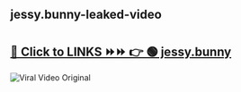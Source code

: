 
 ## jessy.bunny-leaked-video 

# <h2><a href="https://clipsfans.com/jessy.bunny&ref=git">🔗 Click to LINKS ⏩⏩ 👉 🟢 jessy.bunny </a></h2>

<a href="https://clipsfans.com/jessy.bunny&ref=git" rel="nofollow" data-target="animated-image.originalLink"><img src="https://i.ibb.co.com/xMMVF88/686577567.gif" alt="Viral Video Original" style="max-width: 100%; display: inline-block;" data-target="animated-image.originalImage"></a>
